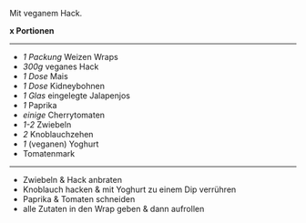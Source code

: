 Mit veganem Hack.

**x Portionen**

---

- *1 Packung* Weizen Wraps
- *300g* veganes Hack
- *1 Dose* Mais
- *1 Dose* Kidneybohnen
- *1 Glas* eingelegte Jalapenjos
- *1* Paprika
- *einige* Cherrytomaten
- *1-2* Zwiebeln
- *2* Knoblauchzehen
- *1* (veganen) Yoghurt
- Tomatenmark

---

- Zwiebeln & Hack anbraten
- Knoblauch hacken & mit Yoghurt zu einem Dip verrühren
- Paprika & Tomaten schneiden
- alle Zutaten in den Wrap geben & dann aufrollen
